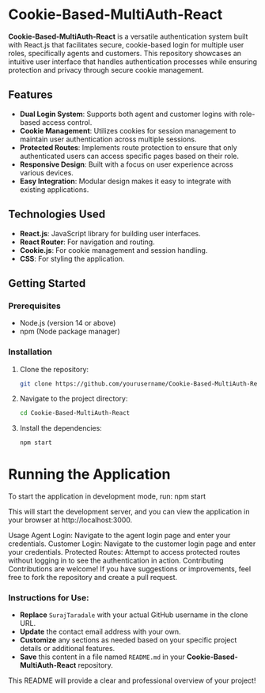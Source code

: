 # Cookie-Based-MultiAuth-React

**Cookie-Based-MultiAuth-React** is a versatile authentication system built with React.js that facilitates secure, cookie-based login for multiple user roles, specifically agents and customers. This repository showcases an intuitive user interface that handles authentication processes while ensuring protection and privacy through secure cookie management.

## Features

- **Dual Login System**: Supports both agent and customer logins with role-based access control.
- **Cookie Management**: Utilizes cookies for session management to maintain user authentication across multiple sessions.
- **Protected Routes**: Implements route protection to ensure that only authenticated users can access specific pages based on their role.
- **Responsive Design**: Built with a focus on user experience across various devices.
- **Easy Integration**: Modular design makes it easy to integrate with existing applications.

## Technologies Used

- **React.js**: JavaScript library for building user interfaces.
- **React Router**: For navigation and routing.
- **Cookie.js**: For cookie management and session handling.
- **CSS**: For styling the application.

## Getting Started

### Prerequisites

- Node.js (version 14 or above)
- npm (Node package manager)

### Installation

1. Clone the repository:
   ```bash
   git clone https://github.com/yourusername/Cookie-Based-MultiAuth-React.git
   ```
2. Navigate to the project directory:
   ```bash
   cd Cookie-Based-MultiAuth-React
   ```
4. Install the dependencies:
   ```bash
   npm start
   ```

# Running the Application
To start the application in development mode, run:
  npm start

This will start the development server, and you can view the application in your browser at http://localhost:3000.

Usage
Agent Login: Navigate to the agent login page and enter your credentials.
Customer Login: Navigate to the customer login page and enter your credentials.
Protected Routes: Attempt to access protected routes without logging in to see the authentication in action.
Contributing
Contributions are welcome! If you have suggestions or improvements, feel free to fork the repository and create a pull request.


### Instructions for Use:
- **Replace** `SurajTaradale` with your actual GitHub username in the clone URL.
- **Update** the contact email address with your own.
- **Customize** any sections as needed based on your specific project details or additional features.
- **Save** this content in a file named `README.md` in your **Cookie-Based-MultiAuth-React** repository.

This README will provide a clear and professional overview of your project!
